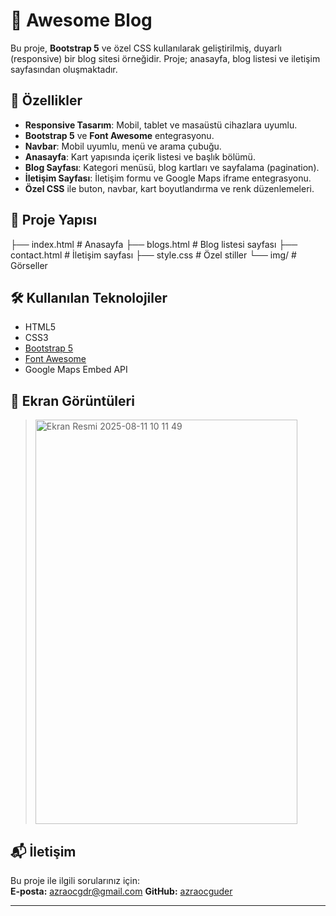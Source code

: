 # 📖 Awesome Blog

Bu proje, **Bootstrap 5** ve özel CSS kullanılarak geliştirilmiş, duyarlı (responsive) bir blog sitesi örneğidir. Proje; anasayfa, blog listesi ve iletişim sayfasından oluşmaktadır.

## 🚀 Özellikler

- **Responsive Tasarım**: Mobil, tablet ve masaüstü cihazlara uyumlu.
- **Bootstrap 5** ve **Font Awesome** entegrasyonu.
- **Navbar**: Mobil uyumlu, menü ve arama çubuğu.
- **Anasayfa**: Kart yapısında içerik listesi ve başlık bölümü.
- **Blog Sayfası**: Kategori menüsü, blog kartları ve sayfalama (pagination).
- **İletişim Sayfası**: İletişim formu ve Google Maps iframe entegrasyonu.
- **Özel CSS** ile buton, navbar, kart boyutlandırma ve renk düzenlemeleri.

## 📂 Proje Yapısı

├── index.html # Anasayfa
├── blogs.html # Blog listesi sayfası
├── contact.html # İletişim sayfası
├── style.css # Özel stiller
└── img/ # Görseller


## 🛠 Kullanılan Teknolojiler

- HTML5
- CSS3
- [Bootstrap 5](https://getbootstrap.com/)
- [Font Awesome](https://fontawesome.com/)
- Google Maps Embed API

## 📸 Ekran Görüntüleri

 
><img width="419" height="647" alt="Ekran Resmi 2025-08-11 10 11 49" src="https://github.com/user-attachments/assets/dd988228-6df4-45ec-9836-62c2c64d3f09" />


## 📬 İletişim

Bu proje ile ilgili sorularınız için:  
**E-posta:** azraocgdr@gmail.com
**GitHub:** [azraocguder](https://github.com/azraocguder)

---
